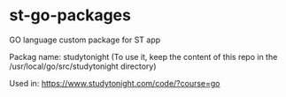 # st-go-packages
GO language custom package for ST app

Packag name: studytonight
(To use it, keep the content of this repo in the /usr/local/go/src/studytonight directory)

Used in: https://www.studytonight.com/code/?course=go
